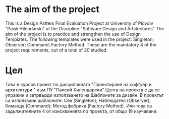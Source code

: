 <h1>The aim of the project</h1>

This is a Design Patters Final Evaluation Project at University of Plovdiv "Paisii Hilendarski" at the Discipline "Software Design and Arhitectures"
The aim of the project is to practice and strengthen the use of Design Templates.
The following templates were used in the project:
Singleton;
Observer;
Command;
Factory Method.
These are the mandatory 4 of the project requirements, out of a total of 20 studied.

<h1>Цел</h1>

Това е курсов проект по дисциплината "Проектиране на софтуер и архитектури " към ПУ "Паисий Хилендарски" 
Целта на проекта е да се упражни и затрвърди използването на Шаблоните за дизайн. 
В проектът са използвани шаблоните:
Сек (Singleton);
Наблюдател (Observer);
Команда (Command);
Метод фабрика (Factory Method).
Или това са задължителните 4 от изискванията по проекта, от общо 19 изучавани.
